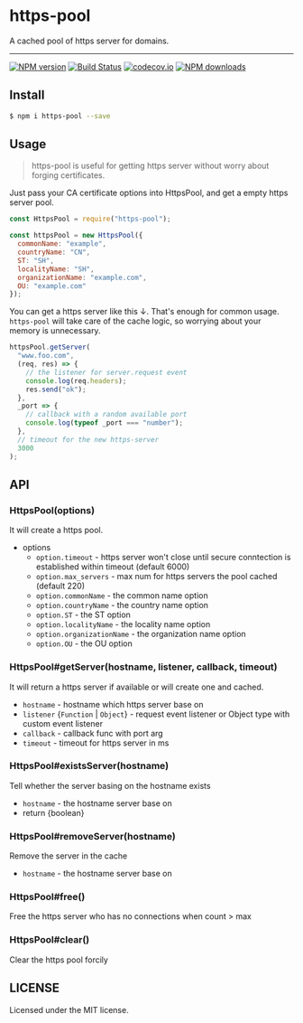 # https-pool

A cached pool of https server for domains.

---

[![NPM version](https://img.shields.io/npm/v/https-pool.svg?style=flat)](https://npmjs.org/package/https-pool)
[![Build Status](https://img.shields.io/travis/ahungrynoob/https-pool.svg?style=flat)](https://travis-ci.org/ahungrynoob/https-pool)
[![codecov.io](https://img.shields.io/codecov/c/github/ahungrynoob/https-pool.svg?style=flat)](http://codecov.io/github/ahungrynoob/https-pool?branch=master)
[![NPM downloads](http://img.shields.io/npm/dm/https-pool.svg?style=flat)](https://npmjs.org/package/https-pool)

## Install

```bash
$ npm i https-pool --save
```

## Usage

> https-pool is useful for getting https server without worry about forging certificates.

Just pass your CA certificate options into HttpsPool, and get a empty https server pool.

```javascript
const HttpsPool = require("https-pool");

const httpsPool = new HttpsPool({
  commonName: "example",
  countryName: "CN",
  ST: "SH",
  localityName: "SH",
  organizationName: "example.com",
  OU: "example.com"
});
```

You can get a https server like this ↓. That's enough for common usage. `https-pool` will take care of the cache logic, so worrying about your memory is unnecessary.

```javascript
httpsPool.getServer(
  "www.foo.com",
  (req, res) => {
    // the listener for server.request event
    console.log(req.headers);
    res.send("ok");
  },
  _port => {
    // callback with a random available port
    console.log(typeof _port === "number");
  },
  // timeout for the new https-server
  3000
);
```

## API

### HttpsPool(options)

It will create a https pool.

- options
  - `option.timeout` - https server won't close until secure conntection is established within timeout (default 6000)
  - `option.max_servers` - max num for https servers the pool cached (default 220)
  - `option.commonName` - the common name option
  - `option.countryName` - the country name option
  - `option.ST` - the ST option
  - `option.localityName` - the locality name option
  - `option.organizationName` - the organization name option
  - `option.OU` - the OU option

### HttpsPool#getServer(hostname, listener, callback, timeout)

It will return a https server if available or will create one and cached.

- `hostname` - hostname which https server base on
- `listener` {`Function` | `Object`} - request event listener or Object type with custom event listener
- `callback` - callback func with port arg
- `timeout` - timeout for https server in ms

### HttpsPool#existsServer(hostname)

Tell whether the server basing on the hostname exists

- `hostname` - the hostname server base on
- return {boolean}

### HttpsPool#removeServer(hostname)

Remove the server in the cache

- `hostname` - the hostname server base on

### HttpsPool#free()

Free the https server who has no connections when count > max

### HttpsPool#clear()

Clear the https pool forcily

## LICENSE

Licensed under the MIT license.
